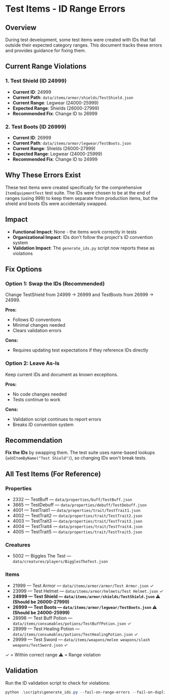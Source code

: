 # Test Items - ID Range Errors

## Overview
During test development, some test items were created with IDs that fall outside their expected category ranges. This document tracks these errors and provides guidance for fixing them.

## Current Range Violations

### 1. Test Shield (ID 24999)
- **Current ID**: 24999
- **Current Path**: `data/items/armor/shields/TestShield.json`
- **Current Range**: Legwear (24000-25999)
- **Expected Range**: Shields (26000-27999)
- **Recommended Fix**: Change ID to 26999

### 2. Test Boots (ID 26999)
- **Current ID**: 26999
- **Current Path**: `data/items/armor/legwear/TestBoots.json`
- **Current Range**: Shields (26000-27999)
- **Expected Range**: Legwear (24000-25999)
- **Recommended Fix**: Change ID to 24999

## Why These Errors Exist
These test items were created specifically for the comprehensive `ItemEquipmentTest` test suite. The IDs were chosen to be at the end of ranges (using 999) to keep them separate from production items, but the shield and boots IDs were accidentally swapped.

## Impact
- **Functional Impact**: None - the items work correctly in tests
- **Organizational Impact**: IDs don't follow the project's ID convention system
- **Validation Impact**: The `generate_ids.py` script now reports these as violations

## Fix Options

### Option 1: Swap the IDs (Recommended)
Change TestShield from 24999 → 26999 and TestBoots from 26999 → 24999.

**Pros:**
- Follows ID conventions
- Minimal changes needed
- Clears validation errors

**Cons:**
- Requires updating test expectations if they reference IDs directly

### Option 2: Leave As-Is
Keep current IDs and document as known exceptions.

**Pros:**
- No code changes needed
- Tests continue to work

**Cons:**
- Validation script continues to report errors
- Breaks ID convention system

## Recommendation
**Fix the IDs** by swapping them. The test suite uses name-based lookups (`addItemByName("Test Shield")`), so changing IDs won't break tests.

## All Test Items (For Reference)

### Properties
- 2332 — TestBuff — `data/properties/buff/TestBuff.json`
- 3665 — TestDebuff — `data/properties/debuff/TestDebuff.json`
- 4001 — TestTrait1 — `data/properties/trait/TestTrait1.json`
- 4002 — TestTrait2 — `data/properties/trait/TestTrait2.json`
- 4003 — TestTrait3 — `data/properties/trait/TestTrait3.json`
- 4004 — TestTrait4 — `data/properties/trait/TestTrait4.json`
- 4005 — TestTrait5 — `data/properties/trait/TestTrait5.json`

### Creatures
- 5002 — Biggles The Test — `data/creatures/players/BigglesTheTest.json`

### Items
- 21999 — Test Armor — `data/items/armor/armor/Test Armor.json` ✓
- 23999 — Test Helmet — `data/items/armor/helmets/Test Helmet.json` ✓
- **24999 — Test Shield — `data/items/armor/shields/TestShield.json` ⚠️ (Should be 26000-27999)**
- **26999 — Test Boots — `data/items/armor/legwear/TestBoots.json` ⚠️ (Should be 24000-25999)**
- 28998 — Test Buff Potion — `data/items/consumables/potions/TestBuffPotion.json` ✓
- 28999 — Test Healing Potion — `data/items/consumables/potions/TestHealingPotion.json` ✓
- 29999 — Test Sword — `data/items/weapons/melee weapons/slash weapons/TestSword.json` ✓

✓ = Within correct range
⚠️ = Range violation

## Validation
Run the ID validation script to check for violations:

```powershell
python .\scripts\generate_ids.py --fail-on-range-errors --fail-on-duplicates
```
